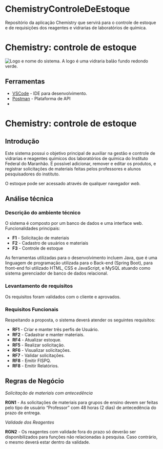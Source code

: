 # ChemistryControleDeEstoque
Repositório da aplicação Chemistry que servirá para o controle de estoque e de requisições dos reagentes e vidrarias de laboratórios de química.

# Chemistry: controle de estoque
<fig>
<img src="https://i.imgur.com/PPJIJ6l.jpg" alt="Logo e nome do sistema. A logo é uma vidraria balão fundo redondo verde.">
</fig>

## Ferramentas
* [VSCode](https://code.visualstudio.com/) - IDE para desenvolvimento.
* [Postman]() - Plataforma de API
* 

# Chemistry: controle de estoque

## Introdução


Este sistema possui o objetivo principal de auxiliar na gestão e controle de vidrarias e reagentes químicos dos laboratórios de química do Instituto Federal do Maranhão. É possível adicionar, remover e editar os produtos, e registrar solicitações de materiais feitas pelos professores e alunos pesquisadores do instituto.

O estoque pode ser acessado através de qualquer navegador *web*.

## Análise técnica

### Descrição do ambiente técnico

O sistema é composto por um banco de dados e uma interface web. Funcionalidades principais:

* **F1** - Solicitação de materiais
* **F2** - Cadastro de usuários e materiais
* **F3** - Controle de estoque

As ferramentas utilizadas para o desenvolvimento incluem Java, que é uma linguagem de programação utilizada para o Back-end (Spring Boot), para front-end foi utilizado HTML, CSS e JavaScript, e MySQL atuando como sistema gerenciador de banco de dados relacional.

### Levantamento de requisitos  
Os requisitos foram validados com o cliente e aprovados.

### Requisitos Funcionais
Respeitando a proposta, o sistema deverá atender os seguintes requisitos:

* **RF1** - Criar e manter três perfis de Usuário.
* **RF2** - Cadastrar e manter materiais.
* **RF4** - Atualizar estoque.
* **RF5** - Realizar solicitação.
* **RF6** - Visualizar solicitações.
* **RF7** - Validar solicitações.
* **RF8** - Emitir FISPQ.
* **RF8** - Emitir Relatórios.

## Regras de Negócio

_Solicitação de materiais com antecedência_  

**RGN1** -  As solicitações de materiais para grupos de ensino devem ser feitas pelo tipo de usuário “Professor” com 48 horas (2 dias) de antecedência do prazo de entrega.

_Validade dos Reagentes_  

**RGN2** - Os reagentes com validade fora do prazo só deverão ser disponibilizados para funções não relacionadas à pesquisa. Caso contrário, o mesmo deverá estar dentro da validade.

